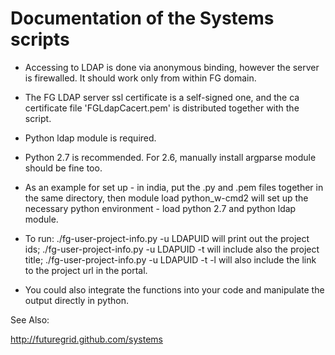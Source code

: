Documentation of the Systems scripts
=======

* Accessing to LDAP is done via anonymous binding, however the server is firewalled. It should work only from within FG domain.
* The FG LDAP server ssl certificate is a self-signed one, and the ca certificate file 'FGLdapCacert.pem' is distributed together with the script.
* Python ldap module is required.
* Python 2.7 is recommended. For 2.6, manually install argparse module should be fine too.

* As an example for set up - in india, put the .py and .pem files together in the same directory, then
    module load python_w-cmd2
will set up the necessary python environment - load python 2.7 and python ldap module.

* To run:
    ./fg-user-project-info.py -u LDAPUID
will print out the project ids;
    ./fg-user-project-info.py -u LDAPUID -t
will include also the project title;
    ./fg-user-project-info.py -u LDAPUID -t -l
will also include the link to the project url in the portal.

* You could also integrate the functions into your code and manipulate the output directly in python.

See Also:

http://futuregrid.github.com/systems